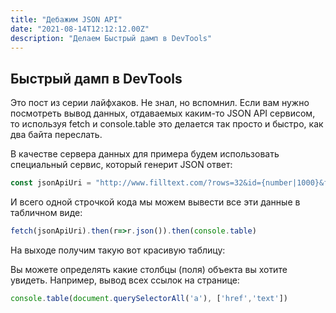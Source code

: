 ```yaml
---
title: "Дебажим JSON API"
date: "2021-08-14T12:12:12.00Z"
description: "Делаем Быстрый дамп в DevTools"
---
```


## Быстрый дамп в DevTools

Это пост из серии лайфхаков. Не знал, но вспомнил. Если вам нужно посмотреть вывод данных, отдаваемых каким-то JSON API сервисом, то используя fetch и console.table это делается так просто и быстро, как два байта переслать.

В качестве сервера данных для примера будем использовать специальный сервис, который генерит JSON ответ:

```js
const jsonApiUri = "http://www.filltext.com/?rows=32&id={number|1000}&firstName={firstName}&lastName={lastName}&email={email}&phone={phone|(xxx)xxx-xx-xx}&description={lorem|16}"
```

И всего одной строчкой кода мы можем вывести все эти данные в табличном виде:

```js
fetch(jsonApiUri).then(r=>r.json()).then(console.table)
```

На выходе получим такую вот красивую таблицу:


Вы можете определять какие столбцы (поля) объекта вы хотите увидеть. Например, вывод всех ссылок на странице:

```js
console.table(document.querySelectorAll('a'), ['href','text'])
```
